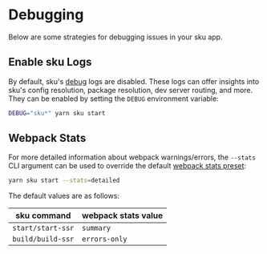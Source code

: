 # Debugging

Below are some strategies for debugging issues in your sku app.

## Enable sku Logs

By default, sku's [debug] logs are disabled.
These logs can offer insights into sku's config resolution, package resolution, dev server routing, and more.
They can be enabled by setting the `DEBUG` environment variable:

```sh
DEBUG="sku*" yarn sku start
```

[debug]: https://www.npmjs.com/package/debug

## Webpack Stats

For more detailed information about webpack warnings/errors, the `--stats` CLI argument can be used to override the default [webpack stats preset]:

```sh
yarn sku start --stats=detailed
```

The default values are as follows:

| sku command       | webpack stats value |
| ----------------- | ------------------- |
| `start/start-ssr` | `summary`           |
| `build/build-ssr` | `errors-only`       |

[webpack stats preset]: https://webpack.js.org/configuration/stats/#stats-presets
